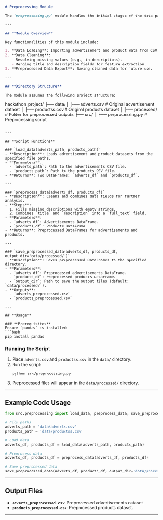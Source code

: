 ```markdown
# Preprocessing Module

The `preprocessing.py` module handles the initial stages of the data pipeline, including loading, cleaning, and preparing datasets for feature extraction and similarity calculations.

---

## **Module Overview**

Key functionalities of this module include:

1. **Data Loading**: Importing advertisement and product data from CSV files.
2. **Data Cleaning**:
   - Resolving missing values (e.g., in descriptions).
   - Merging title and description fields for feature extraction.
3. **Preprocessed Data Export**: Saving cleaned data for future use.

---

## **Directory Structure**

The module assumes the following project structure:

```
hackathon_project/
├── data/
│   ├── adverts.csv              # Original advertisement dataset
│   ├── productss.csv            # Original products dataset
│   ├── processed/               # Folder for preprocessed outputs
├── src/
│   ├── preprocessing.py         # Preprocessing script
```

---

## **Script Functions**

### `load_data(adverts_path, products_path)`
- **Description**: Loads advertisement and product datasets from the specified file paths.
- **Parameters**:
  - `adverts_path`: Path to the advertisements CSV file.
  - `products_path`: Path to the products CSV file.
- **Returns**: Two DataFrames: `adverts_df` and `products_df`.

---

### `preprocess_data(adverts_df, products_df)`
- **Description**: Cleans and combines data fields for further analysis.
- **Steps**:
  1. Fills missing descriptions with empty strings.
  2. Combines `title` and `description` into a `full_text` field.
- **Parameters**:
  - `adverts_df`: Advertisements DataFrame.
  - `products_df`: Products DataFrame.
- **Returns**: Preprocessed DataFrames for advertisements and products.

---

### `save_preprocessed_data(adverts_df, products_df, output_dir='data/processed/')`
- **Description**: Saves preprocessed DataFrames to the specified directory.
- **Parameters**:
  - `adverts_df`: Preprocessed advertisements DataFrame.
  - `products_df`: Preprocessed products DataFrame.
  - `output_dir`: Path to save the output files (default: `data/processed/`).
- **Outputs**:
  - `adverts_preprocessed.csv`
  - `products_preprocessed.csv`

---

## **Usage**

### **Prerequisites**
Ensure `pandas` is installed:
```bash
pip install pandas
```

### **Running the Script**
1. Place `adverts.csv` and `productss.csv` in the `data/` directory.
2. Run the script:
   ```bash
   python src/preprocessing.py
   ```
3. Preprocessed files will appear in the `data/processed/` directory.

---

## **Example Code Usage**

```python
from src.preprocessing import load_data, preprocess_data, save_preprocessed_data

# File paths
adverts_path = 'data/adverts.csv'
products_path = 'data/productss.csv'

# Load data
adverts_df, products_df = load_data(adverts_path, products_path)

# Preprocess data
adverts_df, products_df = preprocess_data(adverts_df, products_df)

# Save preprocessed data
save_preprocessed_data(adverts_df, products_df, output_dir='data/processed/')
```

---

## **Output Files**

- **`adverts_preprocessed.csv`**: Preprocessed advertisements dataset.
- **`products_preprocessed.csv`**: Preprocessed products dataset.

--- 
```